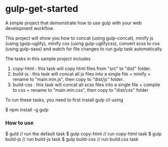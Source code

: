 # gulp-get-started

A simple project that demonstrate how to use gulp with your web development workflow.

This project will show you how to concat (using gulp-concat), minify js (using (gulp-uglify), minify css (using gulp-uglifycss), convert scss to css (using gulp-sass) and watch for file changes to run gulp task automatically. 

The tasks in this sample project includes

1. copy-html : this task will copy html files from "src" to "dist" folder.
2. build-js : this task will concat all js files into a single file + minify + rename to "main.min.js", then copy to "dist/js" folder.
3. build-css : this task will concat all scss files into a single file + compile to css + rename to "main.min.css", then copy to "dist/css" folder 

To run these tasks, you need to first install gulp cli using 

$ npm install -g gulp

### How to use

$ guld // run the default task
$ gulp copy-html // run copy-html task
$ gulp build-js // run build-js task
$ gulp build-css // run build.css task
